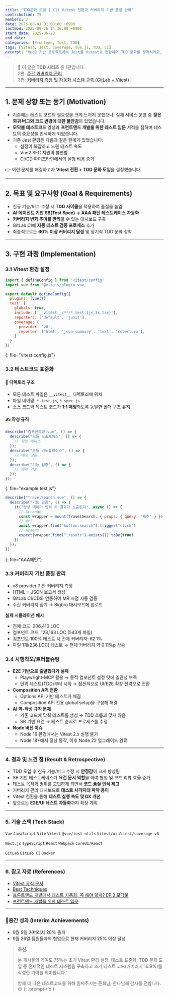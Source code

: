 ```yaml
---
title: "TDD문화 도입 | (1) Vitest 전환과 커버리지 기반 품질 관리"
contribution: 75
members: 3
date: 2025-08-01 01:00:00 +0900
lastmod: 2025-09-26 14:30:00 +0900
start_date: 2025-06-20
end_date:
categories: [Frontend, Test, TDD]
tags: [Vitest, Jest, Coverage, Vue.js, TDD, CI]
excerpt: "Vue2 기반 프로젝트에서 Jest를 Vitest로 전환하며 TDD 문화를 정착시키고, 커버리지 기반 품질 관리 체계를 구축한 과정을 공유합니다."
---
```


> 📌 이 글은 **TDD 시리즈** 중 1편입니다.  
> 2편: [주간 커버리지 관리](/posts/tdd_bigbro)  
> 3편: [커버리지 측정 및 자동화 시스템 구축 (GitLab + Vitest)](/posts/tdd_gitlab)

---

## 1. 문제 상황 또는 동기 (Motivation)
- 기존에는 테스트 코드의 필요성을 크게 느끼지 못했으나, 실제 서비스 운영 중 **잦은 회귀 버그와 코드 변경에 대한 불안감**이 있었습니다.
- **모닥불 테스트코드** 영상과 **프런트엔드 개발을 위한 테스트 입문** 서적을 접하며 테스트의 중요성을 인식하게 되었습니다.
- 기존 Jest 환경은 다음과 같은 한계가 있었습니다:
  - 설정이 복잡하고 느린 테스트 속도
  - Vue2 SFC 지원의 불편함
  - CI/CD 파이프라인에서의 실행 비용 증가

👉 이런 문제를 해결하고자 **Vitest 전환 + TDD 문화 도입**을 결정했습니다.

---

## 2. 목표 및 요구사항 (Goal & Requirements)
- 신규 기능/버그 수정 시 **TDD 사이클**을 적용하여 품질을 높임  
- **AI 에이전트 기반 SB(Test Spec) → AAA 패턴 테스트케이스 자동화**  
- **커버리지 변화 추이를 관리**할 수 있는 대시보드 구축  
- GitLab CI에 **자동 테스트 검증 프로세스** 추가  
- 최종적으로는 **60% 이상 커버리지 달성** 및 장기적 TDD 문화 정착  

---

## 3. 구현 과정 (Implementation)

### 3.1 Vitest 환경 설정

```js
import { defineConfig } from 'vitest/config'
import vue from '@vitejs/plugin-vue'

export default defineConfig({
  plugins: [vue()],
  test: {
    globals: true,          
    include: ['__vitest__/**/*.test.{js,ts,tsx}'],
    reporters: ['default', 'junit'],
    coverage: {
      provider: 'v8',
      reporter: ['html', 'json-summary', 'text', 'cobertura'],
    }
  }
})
```
{: file="vitest.config.js"}

### 3.2 테스트코드 표준화

#### 📂 디렉토리 구조
- 모든 테스트 파일은 `__vitest__` 디렉토리에 위치  
- 파일 네이밍: `*.test.js`, `*.spec.js`  
- 소스 코드와 테스트 코드가 **1:1 매핑**되도록 동일한 폴더 구조 유지  

#### ✍ 작성 규칙
```js
describe("컴포넌트명.vue", () => {
  describe("모듈 노출케이스", () => {
    // 정상 케이스
  });
  describe("모듈 비노출케이스", () => {
    // 예외 상황
  });
  describe("기능 검증", () => {
    // 세부 기능
  });
});
```
{: file="example.test.js"}
```js
describe("TravelSearch.vue", () => {
  describe("기능 검증", () => { 
    it("정상 데이터 입력 시 결과가 노출된다", async () => {
      // Arrange
      const wrapper = mount(TravelSearch, { props: { query: "제주" } })
      // Act
      await wrapper.find("button.search").trigger("click")
      // Assert
      expect(wrapper.find(".result").exists()).toBe(true)
    })
  });
})
```
{: file="AAA패턴"}

### 3.3 커버리지 기반 품질 관리
- v8 provider 기반 커버리지 측정
- HTML + JSON 보고서 생성
- GitLab CI/CD와 연동하여 MR 시점 자동 검증
- 주간 커버리지 집계 → Bigbro 대시보드에 업로드

**실제 시뮬레이션 예시**
- 전체 코드: 206,410 LOC
- 컴포넌트 코드: 128,163 LOC (543개 파일)
- 컴포넌트 100% 테스트 시 전체 커버리지: 62.1%
- 파일 1개(236 LOC) 테스트 → 전체 커버리지 약 0.11%p 상승

### 3.4 시행착오/트러블슈팅
- **E2E 기반으로 출발했다가 실패**
  - Playwright-MCP 활용 → 동적 컴포넌트 설정 탓에 일관성 부족
  - 단위 테스트(TDD)부터 시작 → 점진적으로 UI/E2E 확장 전략으로 전환
- **Composition API 전환**
  - Options API 기반 테스트가 깨짐
  - Composition API 전용 global setup을 구성해 해결
- **AI 역-작성 규칙 문제**
  - 기존 코드에 맞춰 테스트를 생성 → TDD 흐름과 맞지 않음
  - SB 기반 요건 → 테스트 순서로 프로세스를 수정
- **Node 버전 이슈**
  - Node 16 환경에서는 Vitest 2.x 실행 불가
  - Node 18+에서 정상 동작, 이후 Node 22 업그레이드 완료

---

### 4. 결과 및 느낀 점 (Result & Retrospective)
- TDD 도입 후 신규 기능/버그 수정 시 **안정감**이 크게 향상됨
- SB 기반 테스트케이스가 **요건 문서 역할**을 하여 협업 및 코드 리뷰 효율 증가
- 테스트 목적과 범위를 고민하게 되면서 **코드 품질 인식 제고**
- 커버리지 관리 대시보드로 **테스트 사각지대 파악 용이**
- Vitest 전환을 통해 **테스트 실행 속도 및 DX 개선**
- 앞으로는 **E2E/UI 테스트 자동화**까지 확장 계획

---

### 5. 기술 스택 (Tech Stack)

`Vue` `JavaScript` `Vite` `Vitest` `@vue/test-utils` `Vitest/ui` `Vitest/coverage-v8`

`Next.js` `TypeScript` `React` `Webpack` `CoreUI/React`

`GitLab` `GitLab CI` `Docker`

---

### 6. 참고 자료 (References)
- [Vitest 공식 문서](https://vitest.dev/guide/)
- [Best Techniques](https://dev.to/wallacefreitas/best-techniques-to-create-tests-with-the-vitest-framework-9al)
- [프론트엔드 개발에서 테스트 자동화, 꼭 해야 할까? EP.3 모닥불](https://toss.tech/article/firesidechat_frontend_3)
- [프런트엔드 개발을 위한 테스트 입문](https://product.kyobobook.co.kr/detail/S000213500949)

---

### 🥇중간 성과 (Interim Achievements)
- 9월 9일 커버리지 20% 돌파
- 9월 26일 팀원들과의 협업으로 현재 커버리지 25% 이상 달성

> **추신.** 
> 
> 본 게시물의 기여도 75%는 초기 Vitest 환경 설정, 테스트 표준화, TDD 문화 도입 등
> 전체적인 테스트 시스템을 구축하고 초기 테스트 코드(커버리지 16.9%)를 작성한 기여를 의미합니다."
> 
> 함께 더 나은 테스트코드를 위해 힘써주시는 준희님, 한나님께 감사를 전합니다.😊
{: .prompt-tip }

